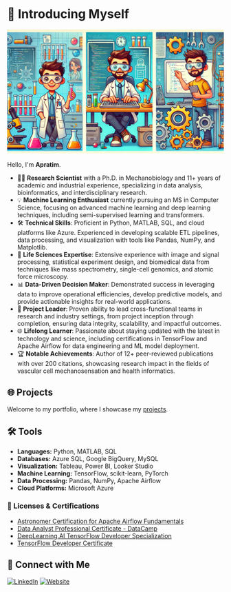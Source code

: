 # 👋 Introducing Myself

![Header Image](https://github.com/Ape12b/Ape12b.github.io/blob/main/header_profile.webp)

Hello, I'm **Apratim**.

- 👨‍🔬 **Research Scientist** with a Ph.D. in Mechanobiology and 11+ years of academic and industrial experience, specializing in data analysis, bioinformatics, and interdisciplinary research.
- 💡 **Machine Learning Enthusiast** currently pursuing an MS in Computer Science, focusing on advanced machine learning and deep learning techniques, including semi-supervised learning and transformers.
- 🛠️ **Technical Skills**: Proficient in Python, MATLAB, SQL, and cloud platforms like Azure. Experienced in developing scalable ETL pipelines, data processing, and visualization with tools like Pandas, NumPy, and Matplotlib.
- 🧬 **Life Sciences Expertise**: Extensive experience with image and signal processing, statistical experiment design, and biomedical data from techniques like mass spectrometry, single-cell genomics, and atomic force microscopy.
- 📊 **Data-Driven Decision Maker**: Demonstrated success in leveraging data to improve operational efficiencies, develop predictive models, and provide actionable insights for real-world applications.
- 🚀 **Project Leader**: Proven ability to lead cross-functional teams in research and industry settings, from project inception through completion, ensuring data integrity, scalability, and impactful outcomes.
- 🌐 **Lifelong Learner**: Passionate about staying updated with the latest in technology and science, including certifications in TensorFlow and Apache Airflow for data engineering and ML model deployment.
- 🏆 **Notable Achievements**: Author of 12+ peer-reviewed publications with over 200 citations, showcasing research impact in the fields of vascular cell mechanosensation and health informatics.


## 🌐 Projects
Welcome to my portfolio, where I showcase my [projects](https://github.com/yourusername?tab=repositories).

## 🛠 Tools
- **Languages:** Python, MATLAB, SQL  
- **Databases:** Azure SQL, Google BigQuery, MySQL  
- **Visualization:** Tableau, Power BI, Looker Studio  
- **Machine Learning:** TensorFlow, scikit-learn, PyTorch  
- **Data Processing:** Pandas, NumPy, Apache Airflow  
- **Cloud Platforms:** Microsoft Azure 

### 📜 Licenses & Certifications

- [Astronomer Certification for Apache Airflow Fundamentals](https://www.credly.com/badges/67fbcc07-45c0-424c-abca-75fb2b474fa0/linked_in_profile)  
- [Data Analyst Professional Certificate - DataCamp](https://www.datacamp.com/certificate/DA0027349171777)  
- [DeepLearning.AI TensorFlow Developer Specialization](https://www.coursera.org/account/accomplishments/specialization/certificate/VMZQ44UEJEB8)  
- [TensorFlow Developer Certificate](https://www.credential.net/1008878c-2a31-4ffa-8e87-b07fb9754fc4)  

## 🤝 Connect with Me
[![LinkedIn](https://img.shields.io/badge/LinkedIn-0077B5?style=flat&logo=linkedin&logoColor=white)](https://www.linkedin.com/in/apratim-bajpai)
[![Website](https://img.shields.io/badge/Website-000000?style=flat&logo=About.me&logoColor=white)](https://Ape12b.github.io)
